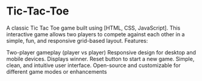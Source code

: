 # Tic-Tac-Toe
A classic Tic Tac Toe game built using [HTML, CSS, JavaScript]. This interactive game allows two players to compete against each other in a simple, fun, and responsive grid-based layout. 
Features:

Two-player gameplay (player vs player)
Responsive design for desktop and mobile devices.
Displays winner.
Reset button to start a new game.
Simple, clean, and intuitive user interface.
Open-source and customizable for different game modes or enhancements
